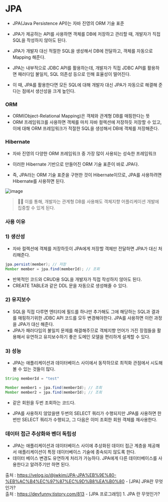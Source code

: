 <h1> JPA </h1>

- JPA(Java Persistence API)는 자바 진영의 ORM 기술 표준

- JPA가 제공하는 API를 사용하면 객체를 DB에 저장하고 관리할 때, 개발자가 직접 SQL을 작성하지 않아도 된다.
- JPA가 개발자 대신 적절한 SQL을 생성해서 DB에 전달하고, 객체를 자동으로 Mapping 해준다.
- JPA는 내부적으로 JDBC API를 활용하는데, 개발자가 직접 JDBC API를 활용하면 패러다임 불일치, SQL 의존성 등으로 인해 효율성이 떨어진다.
- 이 때, JPA를 활용한다면 모든 SQL에 대해 개발자 대신 JPA가 자동으로 해결해 준다는 점에서 생산성을 크게 높인다.

<h3> ORM </h3>

- ORM(Object-Relational Mapping)은 객체와 관계형 DB를 매핑한다는 뜻
- ORM 프레임워크를 사용하면 객체를 마치 자바 컬렉션에 저장하듯 저장할 수 있고, 이에 대해 ORM 프레임워크가 적절한 SQL을 생성해서 DB에 객체를 저장해준다.

<h3> Hibernate </h3>

- 자바 진영의 다양한 ORM 프레임워크 중 가장 많이 사용되는 성숙한 프레임워크

- 이러한 Hibernate 기반으로 만들어진 ORM 기술 표준이 바로 JPA다.
- 즉, JPA라는 ORM 기술 표준을 구현한 것이 Hibernate이므로, JPA를 사용하려면 Hibernate를 사용하면 된다.

![image](https://user-images.githubusercontent.com/74536458/207317078-ebf9bb49-4a37-4876-bdda-d7031d128eeb.png)

> 👍🏼 이를 통해, 개발자는 관계형 DB를 사용해도 객체지향 어플리케이션 개발에 집중할 수 있게 된다.

<h3> 사용 이유 </h3>

<h3> 1) 생산성 </h3>

- 자바 컬렉션에 객체를 저장하듯이 JPA에게 저장할 객체만 전달하면 JPA가 대신 처리해준다.

```java
jpa.persist(member); // 저장
Member member = jpa.find(memberId); // 조회
```
- 반복적인 코드와 CRUD용 SQL을 개발자가 직접 작성하지 않아도 된다.
- CREATE TABLE과 같은 DDL 문을 자동으로 생성해줄 수 있다.
 
<h3> 2) 유지보수 </h3>

- SQL을 직접 다루면 엔티티에 필드를 하나만 추가해도 그에 해당하는 SQL과 결과를 매핑하기위한 JDBC API 코드를 모두 변경해야한다. JPA를 사용하면 이런 과정을 JPA가 대신 해준다. 
- JPA가 패러다임의 불일치 문제를 해결해주므로 객체지향 언어가 가진 장점들을 활용해서 유연하고 유지보수하기 좋은 도메인 모델을 편리하게 설계할 수 있다.
 
<h3> 3) 성능 </h3>

- JPA는 애플리케이션과 데이터베이스 사이에서 동작하므로 최적화 관점에서 시도해볼 수 있는 것들이 많다.

```java
String memberId = "test"

Member member1 = jpa.find(memberId); // 조회
Member member2 = jpa.find(memberId); // 조회
```
- 같은 회원을 두번 조회하는 코드다. 

- JPA를 사용하지 않았을땐 두번의 SELECT 쿼리가 수행되지만 JPA를 사용하면 한번만 SELECT 쿼리가 수행되고, 그 다음은 이미 조회한 회원 객체를 재사용한다.


<h3> 데이터 접근 추상화와 벤더 독립성 </h3>

- JPA는 애플리케이션과 데이터베이스 사이에 추상화된 데이터 접근 계층을 제공해서 애플리케이션이 특정 데이터베이스 기술에 종속되지 않도록 한다. 
- 데이터 베이스 변경도 유연하게 처리가 가능하다. JPA에게 다른 데이터베이스를 사용한다고 알려주기만 하면 된다.



출처 : https://velog.io/@jwkim/JPA-JPA%EB%9E%80-%EB%AC%B4%EC%97%87%EC%9D%B8%EA%B0%80 - [JPA] JPA란 무엇인가? <br>
출처 : https://devfunny.tistory.com/813 - [JPA 프로그래밍] 1. JPA 란 무엇인가?
